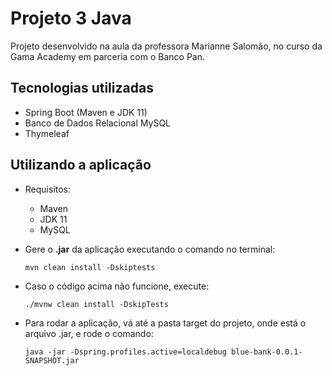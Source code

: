 # Projeto 3 Java <br>

Projeto desenvolvido na aula da professora Marianne Salomão, no curso da Gama Academy em parceria com o Banco Pan. 
<br>

## Tecnologias utilizadas

- Spring Boot (Maven e JDK 11)
- Banco de Dados Relacional MySQL
- Thymeleaf

## Utilizando a aplicação

- Requisitos:
  - Maven
  - JDK 11
  - MySQL

- Gere o <b>.jar</b> da aplicação executando o comando no terminal:
  ```
  mvn clean install -Dskiptests
  ```
- Caso o código acima não funcione, execute:
  ```
  ./mvnw clean install -DskipTests
  ```

- Para rodar a aplicação, vá até a pasta target do projeto, onde está o arquivo .jar, e rode o comando:
  ```
  java -jar -Dspring.profiles.active=localdebug blue-bank-0.0.1-SNAPSHOT.jar
  ```
